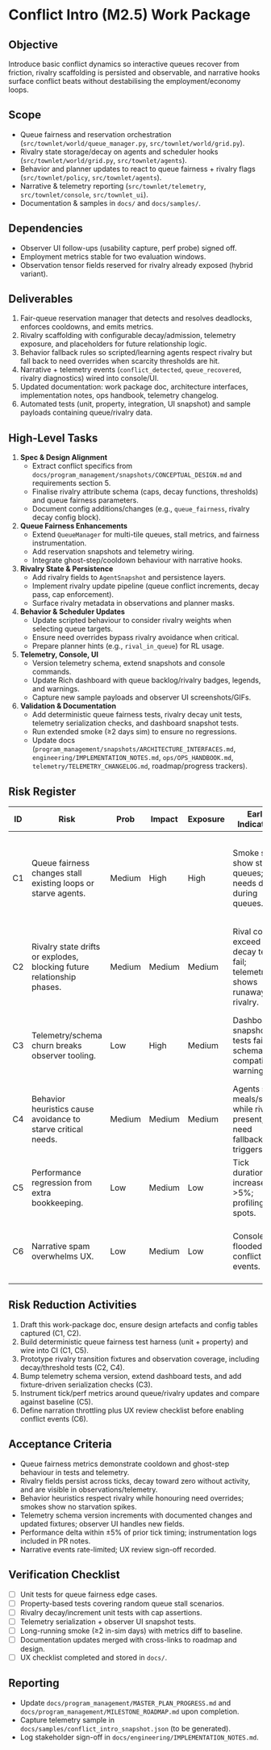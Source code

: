 # Conflict Intro (M2.5) Work Package

## Objective
Introduce basic conflict dynamics so interactive queues recover from friction, rivalry scaffolding is persisted and observable, and narrative hooks surface conflict beats without destabilising the employment/economy loops.

## Scope
- Queue fairness and reservation orchestration (`src/townlet/world/queue_manager.py`, `src/townlet/world/grid.py`).
- Rivalry state storage/decay on agents and scheduler hooks (`src/townlet/world/grid.py`, `src/townlet/agents`).
- Behavior and planner updates to react to queue fairness + rivalry flags (`src/townlet/policy`, `src/townlet/agents`).
- Narrative & telemetry reporting (`src/townlet/telemetry`, `src/townlet/console`, `src/townlet_ui`).
- Documentation & samples in `docs/` and `docs/samples/`.

## Dependencies
- Observer UI follow-ups (usability capture, perf probe) signed off.
- Employment metrics stable for two evaluation windows.
- Observation tensor fields reserved for rivalry already exposed (hybrid variant).

## Deliverables
1. Fair-queue reservation manager that detects and resolves deadlocks, enforces cooldowns, and emits metrics.
2. Rivalry scaffolding with configurable decay/admission, telemetry exposure, and placeholders for future relationship logic.
3. Behavior fallback rules so scripted/learning agents respect rivalry but fall back to need overrides when scarcity thresholds are hit.
4. Narrative + telemetry events (`conflict_detected`, `queue_recovered`, rivalry diagnostics) wired into console/UI.
5. Updated documentation: work package doc, architecture interfaces, implementation notes, ops handbook, telemetry changelog.
6. Automated tests (unit, property, integration, UI snapshot) and sample payloads containing queue/rivalry data.

## High-Level Tasks
1. **Spec & Design Alignment**
   - Extract conflict specifics from `docs/program_management/snapshots/CONCEPTUAL_DESIGN.md` and requirements section 5.
   - Finalise rivalry attribute schema (caps, decay functions, thresholds) and queue fairness parameters.
   - Document config additions/changes (e.g., `queue_fairness`, rivalry decay config block).
2. **Queue Fairness Enhancements**
   - Extend `QueueManager` for multi-tile queues, stall metrics, and fairness instrumentation.
   - Add reservation snapshots and telemetry wiring.
   - Integrate ghost-step/cooldown behaviour with narrative hooks.
3. **Rivalry State & Persistence**
   - Add rivalry fields to `AgentSnapshot` and persistence layers.
   - Implement rivalry update pipeline (queue conflict increments, decay pass, cap enforcement).
   - Surface rivalry metadata in observations and planner masks.
4. **Behavior & Scheduler Updates**
   - Update scripted behaviour to consider rivalry weights when selecting queue targets.
   - Ensure need overrides bypass rivalry avoidance when critical.
   - Prepare planner hints (e.g., `rival_in_queue`) for RL usage.
5. **Telemetry, Console, UI**
   - Version telemetry schema, extend snapshots and console commands.
   - Update Rich dashboard with queue backlog/rivalry badges, legends, and warnings.
   - Capture new sample payloads and observer UI screenshots/GIFs.
6. **Validation & Documentation**
   - Add deterministic queue fairness tests, rivalry decay unit tests, telemetry serialization checks, and dashboard snapshot tests.
   - Run extended smoke (≥2 days sim) to ensure no regressions.
   - Update docs (`program_management/snapshots/ARCHITECTURE_INTERFACES.md`, `engineering/IMPLEMENTATION_NOTES.md`, `ops/OPS_HANDBOOK.md`, `telemetry/TELEMETRY_CHANGELOG.md`, roadmap/progress trackers).

## Risk Register
| ID | Risk | Prob | Impact | Exposure | Early Indicators | Mitigation | Contingency | Owner |
| --- | --- | --- | --- | --- | --- | --- | --- | --- |
| C1 | Queue fairness changes stall existing loops or starve agents. | Medium | High | High | Smoke sims show stalled queues; needs drop during queues. | Build deterministic queue fairness tests and run long smokes; gate rollout behind config flag. | Revert fairness changes, restore previous config, capture incident note. | Simulation lead |
| C2 | Rivalry state drifts or explodes, blocking future relationship phases. | Medium | Medium | Medium | Rival counts exceed cap; decay tests fail; telemetry shows runaway rivalry. | Implement decay cap tests; expose diagnostics; include config clamps. | Disable rivalry increments, keep queue fairness only until fixed. | Systems architect |
| C3 | Telemetry/schema churn breaks observer tooling. | Low | High | Medium | Dashboard snapshot tests fail; schema compatibility warnings. | Version schema, provide fixtures, extend serialization tests. | Ship compatibility shim or pin UI to prior schema while patching. | Telemetry lead |
| C4 | Behavior heuristics cause avoidance to starve critical needs. | Medium | Medium | Medium | Agents skip meals/sleep while rivals present; need fallback triggers. | Implement need override thresholds; log override invocations. | Relax avoidance weighting, re-run smokes, document impact. | Policy owner |
| C5 | Performance regression from extra bookkeeping. | Low | Medium | Low | Tick duration increases >5%; profiling hot spots. | Benchmark fairness/rivalry loops; optimise or cache data. | Disable detailed metrics, defer rivalry until optimised. | Performance owner |
| C6 | Narrative spam overwhelms UX. | Low | Medium | Low | Console/UI flooded with conflict events. | Add narration throttle + UX checklist review before enabling. | Reduce event emission frequency, rework messaging. | UX lead |

## Risk Reduction Activities
1. Draft this work-package doc, ensure design artefacts and config tables captured (C1, C2).
2. Build deterministic queue fairness test harness (unit + property) and wire into CI (C1, C5).
3. Prototype rivalry transition fixtures and observation coverage, including decay/threshold tests (C2, C4).
4. Bump telemetry schema version, extend dashboard tests, and add fixture-driven serialization checks (C3).
5. Instrument tick/perf metrics around queue/rivalry updates and compare against baseline (C5).
6. Define narration throttling plus UX review checklist before enabling conflict events (C6).

## Acceptance Criteria
- Queue fairness metrics demonstrate cooldown and ghost-step behaviour in tests and telemetry.
- Rivalry fields persist across ticks, decay toward zero without activity, and are visible in observations/telemetry.
- Behavior heuristics respect rivalry while honouring need overrides; smokes show no starvation spikes.
- Telemetry schema version increments with documented changes and updated fixtures; observer UI handles new fields.
- Performance delta within ±5% of prior tick timing; instrumentation logs included in PR notes.
- Narrative events rate-limited; UX review sign-off recorded.

## Verification Checklist
- [ ] Unit tests for queue fairness edge cases.
- [ ] Property-based tests covering random queue stall scenarios.
- [ ] Rivalry decay/increment unit tests with cap assertions.
- [ ] Telemetry serialization + observer UI snapshot tests.
- [ ] Long-running smoke (≥2 in-sim days) with metrics diff to baseline.
- [ ] Documentation updates merged with cross-links to roadmap and design.
- [ ] UX checklist completed and stored in `docs/`.

## Reporting
- Update `docs/program_management/MASTER_PLAN_PROGRESS.md` and `docs/program_management/MILESTONE_ROADMAP.md` upon completion.
- Capture telemetry sample in `docs/samples/conflict_intro_snapshot.json` (to be generated).
- Log stakeholder sign-off in `docs/engineering/IMPLEMENTATION_NOTES.md`.

